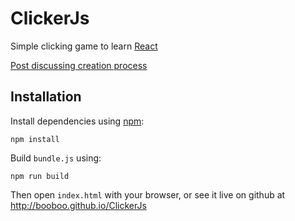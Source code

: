 # ClickerJs
Simple clicking game to learn [React](https://facebook.github.io/react/)

[Post discussing creation process](http://www.samansari.info/2015/12/relearning-web-development-by-writing.html)

## Installation
Install dependencies using [npm](https://docs.npmjs.com/getting-started/what-is-npm):

    npm install

Build `bundle.js` using:

    npm run build

Then open `index.html` with your browser, or see it live on github at http://booboo.github.io/ClickerJs
